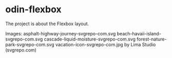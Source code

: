 # odin-flexbox
The project is about the Flexbox layout.

Images:
asphalt-highway-journey-svgrepo-com.svg
beach-havaii-island-svgrepo-com.svg
cascade-liquid-moisture-svgrepo-com.svg
forest-nature-park-svgrepo-com.svg
vacation-icon-svgrepo-com.jpg
by Lima Studio (svgrepo.com)
